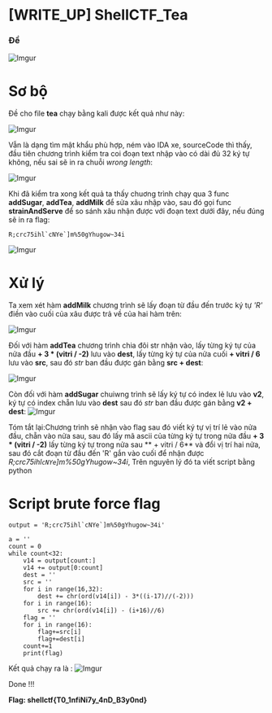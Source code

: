 # [WRITE_UP] ShellCTF_Tea

### Đề

![Imgur](https://i.imgur.com/YZNhZpw.png)

# Sơ bộ

Đề cho file **tea** chạy bằng kali được kết quả như này: 

![Imgur](https://i.imgur.com/mSWh9cq.png)

Vẫn là dạng tìm mật khẩu phù hợp, ném vào IDA xe, sourceCode thì thấy, đầu tiên chương trình kiểm tra coi đoạn text nhập vào có dài đủ 32 ký tự không, nếu sai sẽ in ra chuỗi *wrong length*:

![Imgur](https://i.imgur.com/j3jsGd5.png)

Khi đã kiểm tra xong kết quả ta thấy chuơng trình chạy qua 3 func **addSugar**, **addTea**, **addMilk** để sửa xâu nhập vào, sau đó gọi func **strainAndServe** để so sánh 
xâu nhận được với đoạn text dưới đây, nếu đúng sẽ in ra flag:

```
R;crc75ihl`cNYe`]m%50gYhugow~34i
```

![Imgur](https://i.imgur.com/PcIfv9n.png)

# Xử lý
Ta xem xét hàm **addMilk** chương trình sẽ lấy đoạn từ đầu đến trước ký tự *'R'* điền vào cuối của xâu được trả về của hai hàm trên:

![Imgur](https://i.imgur.com/F56bgFZ.png)

Đối với hàm **addTea** chương trình chia đôi str nhận vào, lấy từng ký tự của nửa đầu **+ 3 * (vitri / -2)** lưu vào **dest**, lấy từng ký tự của 
nửa cuối **+ vitri / 6** lưu vào **src**, sau đó *str* ban đầu được gán bằng **src + dest**:

![Imgur](https://i.imgur.com/hu6AzZW.png)

Còn đối với hàm **addSugar** chuiwng trình sẽ lấy ký tự có index lẻ lưu vào **v2**, ký tự có index chẵn lưu vào **dest** sau đó *str* ban đầu được gán bằng **v2 + dest**:
![Imgur](https://i.imgur.com/mCBGVCI.png)

Tóm tắt lại:Chương trình sẽ nhận vào flag sau đó viết ký tự vị trí lẻ vào nửa đầu, chẵn vào nửa sau, sau đó lấy mã ascii của từng ký tự trong nửa đầu **+ 3 * (vitri / -2)**
lấy từng ký tự trong nửa sau ** + vitri / 6** và đổi vị trí hai nửa, sau đó cắt đoạn từ đầu đến 'R' gắn vào cuối để nhận được *R;crc75ihl`cNYe`]m%50gYhugow~34i*, Trên nguyên
lý đó ta viết script bằng python

# Script brute force flag

```
output = 'R;crc75ihl`cNYe`]m%50gYhugow~34i'

a = ''
count = 0
while count<32:
    v14 = output[count:]
    v14 += output[0:count]
    dest = ''
    src = ''
    for i in range(16,32):
        dest += chr(ord(v14[i]) - 3*((i-17)//(-2)))
    for i in range(16):
        src += chr(ord(v14[i]) - (i+16)//6)
    flag = ''
    for i in range(16):
        flag+=src[i]
        flag+=dest[i]
    count+=1
    print(flag)
```

Kết quả chạy ra là :
![Imgur](https://i.imgur.com/V5MfA6Y.png)

Done !!!

**Flag: shellctf{T0_1nfiNi7y_4nD_B3y0nd}**
